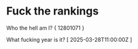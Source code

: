 # Fuck the rankings

Who the hell am I?
{ 12801071 }

What fucking year is it?
[ 2025-03-28T11:00:00Z ]

